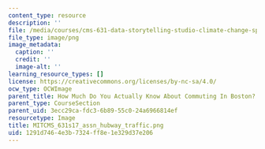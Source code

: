 ```yaml
---
content_type: resource
description: ''
file: /media/courses/cms-631-data-storytelling-studio-climate-change-spring-2017/1291d7464e3b7324ff8e1e329d37e206_MITCMS_631s17_assn_hubway_traffic.png
file_type: image/png
image_metadata:
  caption: ''
  credit: ''
  image-alt: ''
learning_resource_types: []
license: https://creativecommons.org/licenses/by-nc-sa/4.0/
ocw_type: OCWImage
parent_title: How Much Do You Actually Know About Commuting In Boston?
parent_type: CourseSection
parent_uid: 3ecc29ca-fdc3-6b89-55c0-24a6966814ef
resourcetype: Image
title: MITCMS_631s17_assn_hubway_traffic.png
uid: 1291d746-4e3b-7324-ff8e-1e329d37e206
---
```


